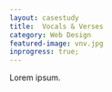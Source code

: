 ```yaml
---
layout: casestudy
title:  Vocals & Verses
category: Web Design
featured-image: vnv.jpg
inprogress: true;
---
```


Lorem ipsum.
